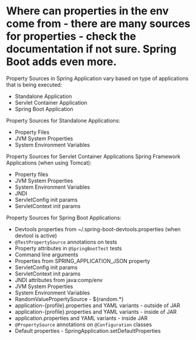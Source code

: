# Where can properties in the env come from - there are many sources for properties - check the documentation if not sure. Spring Boot adds even more.
Property Sources in Spring Application vary based on type of applications that is being executed:
- Standalone Application
- Servlet Container Application
- Spring Boot Application

Property Sources for Standalone Applications:
- Property Files
- JVM System Properties
- System Environment Variables 

Property Sources for Servlet Container Applications Spring Framework Applications (when using Tomcat):
- Property files
- JVM System Properties
- System Environment Variables
- JNDI
- ServletConfig init params
- ServletContext init params 

Property Sources for Spring Boot Applications:
- Devtools properties from ~/.spring-boot-devtools.properties (when devtool is active)
- ```@TestPropertySource``` annotations on tests
- Property attributes in ```@SpringBootTest``` tests
- Command line arguments
- Properties from SPRING_APPLICATION_JSON property
- ServletConfig init params
- ServletContext init params 
- JNDI attributes from java:comp/env
- JVM System Properties
- System Environment Variables
- RandomValuePropertySource - ${random.*}
- application-{profile}.properties and YAML variants - outside of JAR 
- application-{profile}.properties and YAML variants - inside of JAR
- application.properties and YAML variants - inside JAR
- ```@PropertySource``` annotations on ```@Configuration``` classes
- Default properties - SpringApplication.setDefaultProperties

